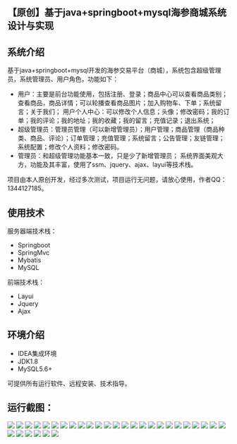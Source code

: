 ## 【原创】基于java+springboot+mysql海参商城系统设计与实现

## 系统介绍

基于java+springboot+mysql开发的海参交易平台（商城），系统包含超级管理员，系统管理员、用户角色，功能如下：
- 用户：主要是前台功能使用，包括注册、登录；商品中心可以查看商品类别；查看商品，商品详情；可以轮播查看商品图片；加入购物车、下单；系统留言；关于我们；
用户个人中心：可以修改个人信息；头像；修改密码；我的订单；我的评论；我的地址；我的收藏；我的留言；充值记录；退出系统；
- 超级管理员：管理员管理（可以新增管理员）；用户管理；商品管理（商品种类、商品、评论）；订单管理；充值管理；系统留言；公告管理；友链管理；系统配置；修改个人资料；修改密码。
- 管理员：和超级管理功能基本一致，只是少了新增管理员；
系统界面美观大方，功能及其丰富，使用了ssm、jquery、ajax、layui等技术栈。

项目由本人原创开发，经过多次测试，项目运行无问题，请放心使用，作者QQ：1344127185。

## 使用技术

服务器端技术栈：

- Springboot
- SpringMvc
- Mybatis
- MySQL

前端技术栈：

- Layui
- Jquery
- Ajax

## 环境介绍

- IDEA集成环境
- JDK1.8
- MySQL5.6+

可提供所有运行软件、远程安装、技术指导。

## 运行截图：
![](https://github.com/itcoderyhl/imall/blob/main/images/2.png)
![](https://github.com/itcoderyhl/imall/blob/main/images/3.png)
![](https://github.com/itcoderyhl/imall/blob/main/images/4.png)
![](https://github.com/itcoderyhl/imall/blob/main/images/5.png)
![](https://github.com/itcoderyhl/imall/blob/main/images/6.png)
![](https://github.com/itcoderyhl/imall/blob/main/images/7.png)
![](https://github.com/itcoderyhl/imall/blob/main/images/8.png)
![](https://github.com/itcoderyhl/imall/blob/main/images/9.png)
![](https://github.com/itcoderyhl/imall/blob/main/images/10.png)
![](https://github.com/itcoderyhl/imall/blob/main/images/11.png)
![](https://github.com/itcoderyhl/imall/blob/main/images/12.png)
![](https://github.com/itcoderyhl/imall/blob/main/images/13.png)
![](https://github.com/itcoderyhl/imall/blob/main/images/14.png)
![](https://github.com/itcoderyhl/imall/blob/main/images/15.png)
![](https://github.com/itcoderyhl/imall/blob/main/images/16.png)
![](https://github.com/itcoderyhl/imall/blob/main/images/17.png)
![](https://github.com/itcoderyhl/imall/blob/main/images/18.png)
![](https://github.com/itcoderyhl/imall/blob/main/images/19.png)
![](https://github.com/itcoderyhl/imall/blob/main/images/20.png)
![](https://github.com/itcoderyhl/imall/blob/main/images/21.png)
![](https://github.com/itcoderyhl/imall/blob/main/images/22.png)
![](https://github.com/itcoderyhl/imall/blob/main/images/23.png)
![](https://github.com/itcoderyhl/imall/blob/main/images/24.png)
![](https://github.com/itcoderyhl/imall/blob/main/images/25.png)
![](https://github.com/itcoderyhl/imall/blob/main/images/26.png)
![](https://github.com/itcoderyhl/imall/blob/main/images/27.png)
![](https://github.com/itcoderyhl/imall/blob/main/images/28.png)
![](https://github.com/itcoderyhl/imall/blob/main/images/29.png)
![](https://github.com/itcoderyhl/imall/blob/main/images/30.png)
![](https://github.com/itcoderyhl/imall/blob/main/images/31.png)
![](https://github.com/itcoderyhl/imall/blob/main/images/32.png)

